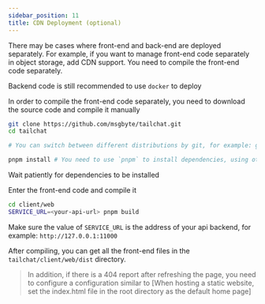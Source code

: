```yaml
---
sidebar_position: 11
title: CDN Deployment (optional)
---
```


There may be cases where front-end and back-end are deployed separately. For example, if you want to manage front-end code separately in object storage, add CDN support. You need to compile the front-end code separately.

Backend code is still recommended to use `docker` to deploy

In order to compile the front-end code separately, you need to download the source code and compile it manually

```bash
git clone https://github.com/msgbyte/tailchat.git
cd tailchat

# You can switch between different distributions by git, for example: git checkout v1.8.8

pnpm install # You need to use `pnpm` to install dependencies, using other package management tools may cause problems. and you should use pnpm@8 because here is some break change in pnpm@9
```

Wait patiently for dependencies to be installed

Enter the front-end code and compile it

```bash
cd client/web
SERVICE_URL=<your-api-url> pnpm build
```

Make sure the value of `SERVICE_URL` is the address of your api backend, for example: `http://127.0.0.1:11000`

After compiling, you can get all the front-end files in the `tailchat/client/web/dist` directory.

> In addition, if there is a 404 report after refreshing the page, you need to configure a configuration similar to [When hosting a static website, set the index.html file in the root directory as the default home page]
